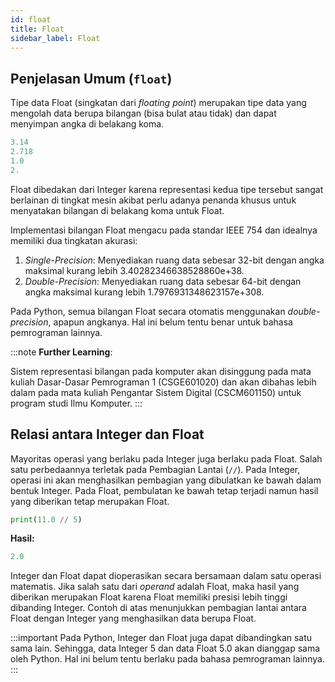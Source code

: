 ```yaml
---
id: float
title: Float
sidebar_label: Float
---
```


## Penjelasan Umum (<code>float</code>)

Tipe data Float (singkatan dari *floating point*) merupakan tipe data yang mengolah data berupa bilangan (bisa bulat atau tidak) dan dapat menyimpan angka di belakang koma.

~~~python
3.14
2.718
1.0
2.
~~~

Float dibedakan dari Integer karena representasi kedua tipe tersebut sangat berlainan di tingkat mesin akibat perlu adanya penanda khusus untuk menyatakan bilangan di belakang koma untuk Float.

Implementasi bilangan Float mengacu pada standar IEEE 754 dan idealnya memiliki dua tingkatan akurasi:

1. *Single-Precision*: Menyediakan ruang data sebesar 32-bit dengan angka maksimal kurang lebih 3.40282346638528860e+38.
2. *Double-Precision*: Menyediakan ruang data sebesar 64-bit dengan angka maksimal kurang lebih 1.7976931348623157e+308.

Pada Python, semua bilangan Float secara otomatis menggunakan *double-precision*, apapun angkanya. Hal ini belum tentu benar untuk bahasa pemrograman lainnya.

:::note
**Further Learning**:

Sistem representasi bilangan pada komputer akan disinggung pada mata kuliah Dasar-Dasar Pemrograman 1 (CSGE601020) dan akan dibahas lebih dalam pada mata kuliah Pengantar Sistem Digital (CSCM601150) untuk program studi Ilmu Komputer.
:::

## Relasi antara Integer dan Float

Mayoritas operasi yang berlaku pada Integer juga berlaku pada Float. Salah satu perbedaannya terletak pada Pembagian Lantai (<code>//</code>). Pada Integer, operasi ini akan menghasilkan pembagian yang dibulatkan ke bawah dalam bentuk Integer. Pada Float, pembulatan ke bawah tetap terjadi namun hasil yang diberikan tetap merupakan Float.

~~~python
print(11.0 // 5)
~~~

**Hasil:**
~~~python
2.0
~~~

Integer dan Float dapat dioperasikan secara bersamaan dalam satu operasi matematis. Jika salah satu dari *operand* adalah Float, maka hasil yang diberikan merupakan Float karena Float memiliki presisi lebih tinggi dibanding Integer. Contoh di atas menunjukkan pembagian lantai antara Float dengan Integer yang menghasilkan data berupa Float.

:::important
Pada Python, Integer dan Float juga dapat dibandingkan satu sama lain. Sehingga, data Integer 5 dan data Float 5.0 akan dianggap sama oleh Python. Hal ini belum tentu berlaku pada bahasa pemrograman lainnya.
:::